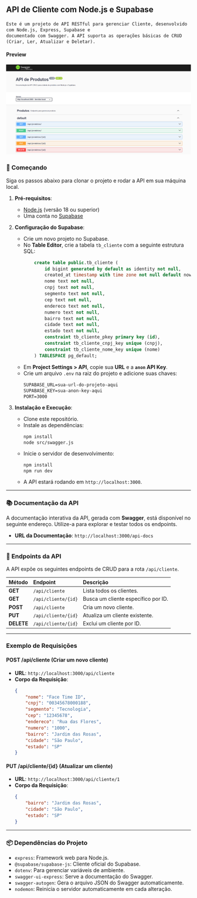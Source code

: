 ## API de Cliente com Node.js e Supabase
```
Este é um projeto de API RESTful para gerenciar Cliente, desenvolvido com Node.js, Express, Supabase e 
documentado com Swagger. A API suporta as operações básicas de CRUD (Criar, Ler, Atualizar e Deletar).
```

#### Preview
<img src="./preview/principal.png" alt="">

### 🚀 Começando

Siga os passos abaixo para clonar o projeto e rodar a API em sua máquina local.

1.  **Pré-requisitos**:
    * [Node.js](https://nodejs.org/) (versão 18 ou superior)
    * Uma conta no [Supabase](https://supabase.com/)

2.  **Configuração do Supabase**:
    * Crie um novo projeto no Supabase.
    * No **Table Editor**, crie a tabela `tb_cliente` com a seguinte estrutura SQL:
        ```sql
            create table public.tb_cliente (
                id bigint generated by default as identity not null,
                created_at timestamp with time zone not null default now(),
                nome text not null,
                cnpj text not null,
                segmento text not null,
                cep text not null,
                endereco text not null,
                numero text not null,
                bairro text not null,
                cidade text not null,
                estado text not null,
                constraint tb_cliente_pkey primary key (id),
                constraint tb_cliente_cnpj_key unique (cnpj),
                constraint tb_cliente_nome_key unique (nome)
            ) TABLESPACE pg_default;
        ```
    * Em **Project Settings > API**, copie sua **URL** e a **`anon` API Key**.
    * Crie um arquivo `.env` na raiz do projeto e adicione suas chaves:
        ```env
        SUPABASE_URL=sua-url-do-projeto-aqui
        SUPABASE_KEY=sua-anon-key-aqui
        PORT=3000
        ```

3.  **Instalação e Execução**:
    * Clone este repositório.
    * Instale as dependências:
        ``` API
        npm install
        node src/swagger.js
        ```
    * Inicie o servidor de desenvolvimento:
        ``` Web Frontend
        npm install
        npm run dev
        ```
    * A API estará rodando em `http://localhost:3000`.

---

### 📚 Documentação da API

A documentação interativa da API, gerada com **Swagger**, está disponível no seguinte endereço. 
Utilize-a para explorar e testar todos os endpoints.

* **URL da Documentação**: `http://localhost:3000/api-docs`

---

### 🔑 Endpoints da API

A API expõe os seguintes endpoints de CRUD para a rota `/api/cliente`.

| Método | Endpoint | Descrição |
| :--- | :--- | :--- |
| **GET** | `/api/cliente` | Lista todos os clientes. |
| **GET** | `/api/cliente/{id}` | Busca um cliente específico por ID. |
| **POST** | `/api/cliente` | Cria um novo cliente. |
| **PUT** | `/api/cliente/{id}` | Atualiza um cliente existente. |
| **DELETE** | `/api/cliente/{id}` | Exclui um cliente por ID. |

---

### Exemplo de Requisições

#### **POST /api/cliente** (Criar um novo cliente)

* **URL**: `http://localhost:3000/api/cliente`
* **Corpo da Requisição**:
    ```json
    {
        "nome": "Face Time ID",
        "cnpj": "00345678000188",
        "segmento": "Tecnologia",
        "cep": "12345678",
        "endereco": "Rua das Flores",
        "numero": "1000",
        "bairro": "Jardim das Rosas",
        "cidade": "São Paulo",
        "estado": "SP"
    }
    ```

#### **PUT /api/cliente/{id}** (Atualizar um cliente)

* **URL**: `http://localhost:3000/api/cliente/1`
* **Corpo da Requisição**:
    ```json
    {
        "bairro": "Jardim das Rosas",
        "cidade": "São Paulo",
        "estado": "SP"
    }
    ```

---

### 📦 Dependências do Projeto

* `express`: Framework web para Node.js.
* `@supabase/supabase-js`: Cliente oficial do Supabase.
* `dotenv`: Para gerenciar variáveis de ambiente.
* `swagger-ui-express`: Serve a documentação do Swagger.
* `swagger-autogen`: Gera o arquivo JSON do Swagger automaticamente.
* `nodemon`: Reinicia o servidor automaticamente em cada alteração.